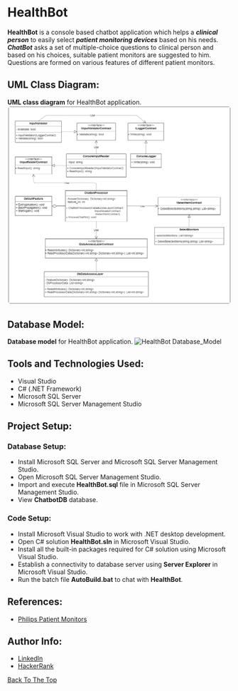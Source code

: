 # HealthBot
**HealthBot** is a console based chatbot application which helps a ***clinical person*** to easily select ***patient monitoring devices*** based on his needs.   
***ChatBot*** asks a set of multiple-choice questions to clinical person and based on his choices, suitable patient monitors are suggested to him. Questions are formed on various features of different patient monitors.

## UML Class Diagram:
**UML class diagram** for HealthBot application.
![HealthBot UML Class Diagram](https://github.com/anuprshetty/HealthBot/blob/master/images/HealthBotUMLClassDiagram.png)

## Database Model:
**Database model** for HealthBot application.
![HealthBot Database_Model](https://github.com/anuprshetty/HealthBot/blob/master/images/DBSchema_to_DBObject.png)

## Tools and Technologies Used:
- Visual Studio
- C# (.NET Framework)
- Microsoft SQL Server
- Microsoft SQL Server Management Studio

## Project Setup:
### Database Setup:
- Install Microsoft SQL Server and Microsoft SQL Server Management Studio.
- Open Microsoft SQL Server Management Studio.
- Import and execute **HealthBot.sql** file in Microsoft SQL Server Management Studio.
- View **ChatbotDB** database.

### Code Setup:
- Install Microsoft Visual Studio to work with .NET desktop development.
- Open C# solution **HealthBot.sln** in Microsoft Visual Studio.
- Install all the built-in packages required for C# solution using Microsoft Visual Studio.
- Establish a connectivity to database server using **Server Explorer** in Microsoft Visual Studio.
- Run the batch file **AutoBuild.bat** to chat with **HealthBot**.

## References:
- [Philips Patient Monitors](https://www.philips.co.in/healthcare/solutions/patient-monitoring/patient-monitoring)

## Author Info:
- [LinkedIn](https://www.linkedin.com/in/anuprshetty/)
- [HackerRank](https://www.hackerrank.com/anuprshetty)

[Back To The Top](#IPL-Tree)
